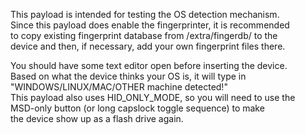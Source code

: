 This payload is intended for testing the OS detection mechanism.  
Since this payload does enable the fingerprinter, it is recommended  
to copy existing fingerprint database from /extra/fingerdb/ to the  
device and then, if necessary, add your own fingerprint files there.  
  
You should have some text editor open before inserting the device.  
Based on what the device thinks your OS is, it will type in  
"WINDOWS/LINUX/MAC/OTHER machine detected!"  
This payload also uses HID_ONLY_MODE, so you will need to use the  
MSD-only button (or long capslock toggle sequence) to make  
the device show up as a flash drive again.  
  